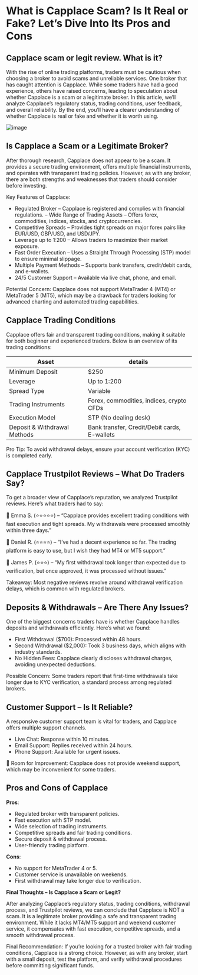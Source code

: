 What is Capplace Scam? Is It Real or Fake? Let’s Dive Into Its Pros and Cons
======================================================

Capplace scam or legit review. What is it?
------------

With the rise of online trading platforms, traders must be cautious when choosing a broker to avoid scams and unreliable services. One broker that has caught attention is Capplace. While some traders have had a good experience, others have raised concerns, leading to speculation about whether Capplace is a scam or a legitimate broker.
In this article, we’ll analyze Capplace’s regulatory status, trading conditions, user feedback, and overall reliability. By the end, you’ll have a clearer understanding of whether Capplace is real or fake and whether it is worth using.




![image]()

Is Capplace a Scam or a Legitimate Broker?
--------------------

After thorough research, Capplace does not appear to be a scam. It provides a secure trading environment, offers multiple financial instruments, and operates with transparent trading policies. However, as with any broker, there are both strengths and weaknesses that traders should consider before investing.


Key Features of Capplace: 
- Regulated Broker – Capplace is registered and complies with financial regulations. 
– Wide Range of Trading Assets – Offers forex, commodities, indices, stocks, and cryptocurrencies.
- Competitive Spreads – Provides tight spreads on major forex pairs like EUR/USD, GBP/USD, and USD/JPY.
- Leverage up to 1:200 – Allows traders to maximize their market exposure.
- Fast Order Execution – Uses a Straight Through Processing (STP) model to ensure minimal slippage.
- Multiple Payment Methods – Supports bank transfers, credit/debit cards, and e-wallets.
- 24/5 Customer Support – Available via live chat, phone, and email.


Potential Concern: Capplace does not support MetaTrader 4 (MT4) or MetaTrader 5 (MT5), which may be a drawback for traders looking for advanced charting and automated trading capabilities.


Capplace Trading Conditions
-----------------------

Capplace offers fair and transparent trading conditions, making it suitable for both beginner and experienced traders. Below is an overview of its trading conditions:

| **Asset** | **details** | 
|-------------| -------------- | 
| Minimum Deposit | $250 | 
| Leverage | Up to 1:200 | 
| Spread Type | Variable | 
| Trading Instruments | Forex, commodities, indices, crypto CFDs  | 
| Execution Model | STP (No dealing desk) | 
| Deposit & Withdrawal Methods | Bank transfer, Credit/Debit cards, E-wallets | 

Pro Tip: To avoid withdrawal delays, ensure your account verification (KYC) is completed early.


Capplace Trustpilot Reviews – What Do Traders Say?
-----------------

To get a broader view of Capplace’s reputation, we analyzed Trustpilot reviews. Here’s what traders had to say:

💬 Emma S. (⭐⭐⭐⭐⭐) – “Capplace provides excellent trading conditions with fast execution and tight spreads. My withdrawals were processed smoothly within three days.”

💬 Daniel R. (⭐⭐⭐⭐) – “I’ve had a decent experience so far. The trading platform is easy to use, but I wish they had MT4 or MT5 support.”

💬 James P. (⭐⭐⭐) – “My first withdrawal took longer than expected due to verification, but once approved, it was processed without issues.”

Takeaway: Most negative reviews revolve around withdrawal verification delays, which is common with regulated brokers.


Deposits & Withdrawals – Are There Any Issues?
-------------------

One of the biggest concerns traders have is whether Capplace handles deposits and withdrawals efficiently. Here’s what we found:
- First Withdrawal ($700): Processed within 48 hours.
- Second Withdrawal ($2,000): Took 3 business days, which aligns with industry standards. 
- No Hidden Fees: Capplace clearly discloses withdrawal charges, avoiding unexpected deductions.

Possible Concern: Some traders report that first-time withdrawals take longer due to KYC verification, a standard process among regulated brokers.

Customer Support – Is It Reliable?
-------------

A responsive customer support team is vital for traders, and Capplace offers multiple support channels.

- Live Chat: Response within 10 minutes.
-  Email Support: Replies received within 24 hours. 
-  Phone Support: Available for urgent issues.

🚨 Room for Improvement: Capplace does not provide weekend support, which may be inconvenient for some traders.


Pros and Cons of Capplace
------------------------

**Pros**:
- Regulated broker with transparent policies.
- Fast execution with STP model.
- Wide selection of trading instruments.
- Competitive spreads and fair trading conditions.
- Secure deposit & withdrawal process. 
- User-friendly trading platform.


**Cons**:
- No support for MetaTrader 4 or 5.
- Customer service is unavailable on weekends.
- First withdrawal may take longer due to verification.

**Final Thoughts – Is Capplace a Scam or Legit?**

After analyzing Capplace’s regulatory status, trading conditions, withdrawal process, and Trustpilot reviews, we can conclude that Capplace is NOT a scam. It is a legitimate broker providing a safe and transparent trading environment.
While it lacks MT4/MT5 support and weekend customer service, it compensates with fast execution, competitive spreads, and a smooth withdrawal process.


Final Recommendation: If you’re looking for a trusted broker with fair trading conditions, Capplace is a strong choice. However, as with any broker, start with a small deposit, test the platform, and verify withdrawal procedures before committing significant funds.

